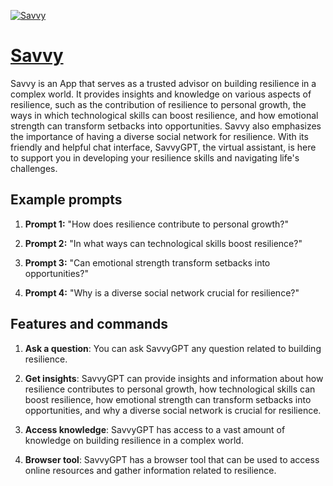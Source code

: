 [![Savvy](https://files.oaiusercontent.com/file-NXE4KkZ7wiiB9pTfo18RdjAS?se=2123-10-19T01%3A52%3A42Z&sp=r&sv=2021-08-06&sr=b&rscc=max-age%3D31536000%2C%20immutable&rscd=attachment%3B%20filename%3Da855d0d0-dc87-4ea0-9bbc-8b83eb8ba544.png&sig=oPlrPKwbjM8tLl5iVEysRrgigEHr0DLLL6Bc6JvsfhE%3D)](https://chat.openai.com/g/g-m9UNXcxPE-savvy)

# [Savvy](https://chat.openai.com/g/g-m9UNXcxPE-savvy)

Savvy is an App that serves as a trusted advisor on building resilience in a complex world. It provides insights and knowledge on various aspects of resilience, such as the contribution of resilience to personal growth, the ways in which technological skills can boost resilience, and how emotional strength can transform setbacks into opportunities. Savvy also emphasizes the importance of having a diverse social network for resilience. With its friendly and helpful chat interface, SavvyGPT, the virtual assistant, is here to support you in developing your resilience skills and navigating life's challenges.

## Example prompts

1. **Prompt 1:** "How does resilience contribute to personal growth?"

2. **Prompt 2:** "In what ways can technological skills boost resilience?"

3. **Prompt 3:** "Can emotional strength transform setbacks into opportunities?"

4. **Prompt 4:** "Why is a diverse social network crucial for resilience?"

## Features and commands

1. **Ask a question**: You can ask SavvyGPT any question related to building resilience.

2. **Get insights**: SavvyGPT can provide insights and information about how resilience contributes to personal growth, how technological skills can boost resilience, how emotional strength can transform setbacks into opportunities, and why a diverse social network is crucial for resilience.

3. **Access knowledge**: SavvyGPT has access to a vast amount of knowledge on building resilience in a complex world.

4. **Browser tool**: SavvyGPT has a browser tool that can be used to access online resources and gather information related to resilience.